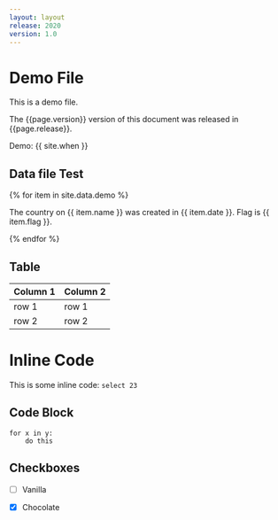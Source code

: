 ```yaml
---
layout: layout
release: 2020
version: 1.0
---
```


# Demo File

This is a demo file.

The {{page.version}} version of this document was released in {{page.release}}.

Demo: {{ site.when }}

## Data file Test

{% for item in site.data.demo %}

The country on {{ item.name }} was created in {{ item.date }}. Flag is {{ item.flag }}.

{% endfor %}

## Table

|Column 1 | Column 2 |
|---------|----------|
|row 1    |row 1     |
|row 2    |row 2     |


# Inline Code

This is some inline code: `select 23`

## Code Block

```
for x in y:
	do this
```

## Checkboxes

-[ ] Vanilla 
-[x] Chocolate





